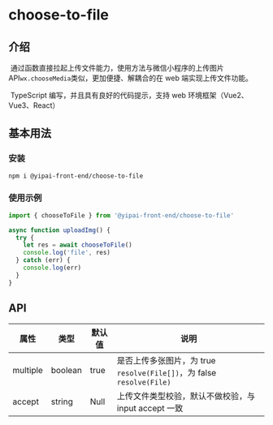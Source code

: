 # choose-to-file

## 介绍

​ 通过函数直接拉起上传文件能力，使用方法与微信小程序的上传图片 API`wx.chooseMedia`类似，更加便捷、解耦合的在 web 端实现上传文件功能。

​ TypeScript 编写，并且具有良好的代码提示，支持 web 环境框架（Vue2、Vue3、React）

## 基本用法

### 安装

```bash
npm i @yipai-front-end/choose-to-file
```

### 使用示例

```js
import { chooseToFile } from '@yipai-front-end/choose-to-file'

async function uploadImg() {
  try {
    let res = await chooseToFile()
    console.log('file', res)
  } catch (err) {
    console.log(err)
  }
}
```

## API

| 属性     | 类型    | 默认值 | 说明                                                                  |
| -------- | ------- | ------ | --------------------------------------------------------------------- |
| multiple | boolean | true   | 是否上传多张图片，为 true `resolve(File[])`，为 false `resolve(File)` |
| accept   | string  | Null   | 上传文件类型校验，默认不做校验，与 input accept 一致                  |
